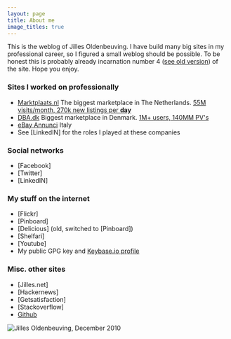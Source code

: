 ```yaml
---
layout: page 
title: About me
image_titles: true
---
```


This is the weblog of Jilles Oldenbeuving. I have build many big sites in my professional career, so I figured a small weblog should be possible. To be honest this is probably already incarnation number 4 ([see old version]({{site.baseurl}}/perma/2006/03/05/welcome-to-v3-blog)) of the site. Hope you enjoy.

### Sites I worked on professionally

 * [Marktplaats.nl](http://www.marktplaats.nl) 
   The biggest marketplace in The Netherlands. [55M visits/month, 270k new listings per **day**](http://statisch.marktplaats.nl/html/about_us.html)
 * [DBA.dk](http://www.dba.dk) 
   Biggest marketplace in Denmark. [1M+ users, 140MM PV's](http://www.dba.dk/asp/solosites/medieinfo/statistik.asp)
 * [eBay Annunci](http://annunci.ebay.it/ebay-annunci?utm_source=jilles&utm_medium=link&utm_campaign=about) Italy
 * See [LinkedIN] for the roles I played at these companies

### Social networks
 * [Facebook]
 * [Twitter]
 * [LinkedIN]

### My stuff on the internet
 * [Flickr]
 * [Pinboard]
 * [Delicious]
    (old, switched to [Pinboard])
 * [Shelfari]
 * [Youtube]
 * My public GPG key and [Keybase.io profile](https://keybase.io/ojilles/)

### Misc. other sites
 * [Jilles.net]
 * [Hackernews]
 * [Getsatisfaction]
 * [Stackoverflow]
 * [Github](https://github.com/ojilles)

![Jilles Oldenbeuving, December 2010][profile1]

[profile1]: {{site.url}}/images/JO5_0275.jpg
